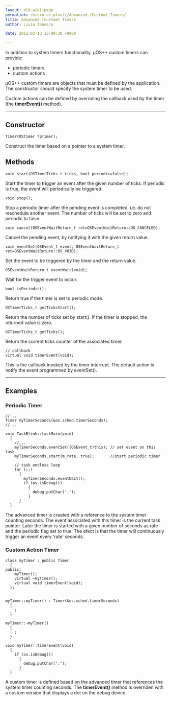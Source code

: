 ```yaml
---
layout: old-wiki-page
permalink: /micro-os-plus/i/Advanced_(Custom)_Timers/
title: Advanced (Custom) Timers
author: Liviu Ionescu

date: 2011-02-13 15:09:30 +0000

---
```


In addition to system timers functionality, µOS++ custom timers can provide:

-   periodic timers
-   custom actions

µOS++ custom timers are objects that must be defined by the application. The constructor should specify the system timer to be used.

Custom actions can be defined by overriding the callback used by the timer (the **timerEvent()** method).

* * * * *

Constructor
-----------

    Timer(OSTimer *pTimer);

Construct the timer based on a pointer to a system timer.

Methods
-------

    void start(OSTimerTicks_t ticks, bool periodic=false);

Start the timer to trigger an event after the given number of ticks. If periodic is true, the event will periodically be triggered.

    void stop();

Stop a periodic timer after the pending event is completed, i.e. do not reschedule another event. The number of ticks will be set to zero and periodic to false.

    void cancel(OSEventWaitReturn_t ret=OSEventWaitReturn::OS_CANCELED);

Cancel the pending event, by notifying it with the given return value.

    void eventSet(OSEvent_t event, OSEventWaitReturn_t ret=OSEventWaitReturn::OS_VOID);

Set the event to be triggered by the timer and the return value.

    OSEventWaitReturn_t eventWait(void);

Wait for the trigger event to occur.

    bool isPeriodic();

Return true if the timer is set to periodic mode.

    OSTimerTicks_t getTicksStart();

Return the number of ticks set by start(). If the timer is stopped, the returned value is zero.

    OSTimerTicks_t getTicks();

Return the current ticks counter of the associated timer.

    // callback
    virtual void timerEvent(void);

This is the callback invoked by the timer interrupt. The default action is notify the event programmed by eventSet().

* * * * *

Examples
--------

### Periodic Timer

    //...
    Timer myTimerSeconds(&os.sched.timerSeconds);
    //...

    void TaskBlink::taskMain(void)
      {
        //...
        myTimerSeconds.eventSet((OSEvent_t)this); // set event on this task
        myTimerSeconds.start(m_rate, true);       //start periodic timer

        // task endless loop
        for (;;)
          {
            myTimerSeconds.eventWait();
            if (os.isDebug())
              {
                debug.putChar('.');
              }
          }
      }

The advanced timer is created with a reference to the system timer counting seconds. The event associated with this timer is the current task pointer. Later the timer is started with a given number of seconds as rate and the periodic flag set to true. The efect is that the timer will continuously trigger an event every 'rate' seconds.

### Custom Action Timer

    class myTimer : public Timer
      {
    public:
        myTimer();
        virtual ~myTimer();
        virtual void timerEvent(void);
      };


    myTimer::myTimer() : Timer(&os.sched.timerSeconds)
      {
        ;
      }

    myTimer::~myTimer()
      {
        ;
      }

    void myTimer::timerEvent(void)
      {
        if (os.isDebug())
          {
            debug.putChar('.');
          }
      }

A custom timer is defined based on the advanced timer that references the system timer counting seconds. The **timerEvent()** method is overriden with a custom version that displays a dot on the debug device.

